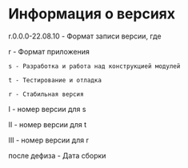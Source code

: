 # Информация о версиях

r.0.0.0-22.08.10 - Формат записи версии, где

r - Формат приложения 

    s - Разработка и работа над конструкцией модулей

    t - Тестирование и отладка

    r - Стабильная версия

I - номер версии для s

II - номер версии для t

III - номер версии для r

после дефиза - Дата сборки
